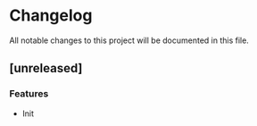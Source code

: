 # Changelog

All notable changes to this project will be documented in this file.

## [unreleased]

### Features

- Init

<!-- generated by git-cliff -->
